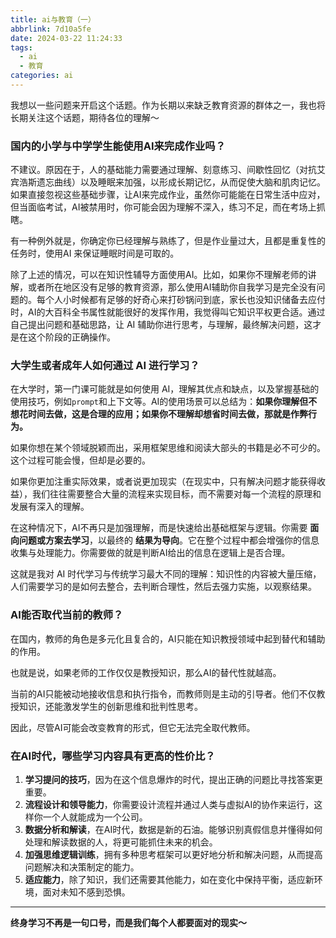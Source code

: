```yaml
---
title: ai与教育（一）
abbrlink: 7d10a5fe
date: 2024-03-22 11:24:33
tags:
  - ai
  - 教育
categories: ai
---
```

我想以一些问题来开启这个话题。作为长期以来缺乏教育资源的群体之一，我也将长期关注这个话题，期待各位的理解～
### 国内的小学与中学学生能使用AI来完成作业吗？

不建议。原因在于，人的基础能力需要通过理解、刻意练习、间歇性回忆（对抗艾宾浩斯遗忘曲线）以及睡眠来加强，以形成长期记忆，从而促使大脑和肌肉记忆。如果直接忽视这些基础步骤，让AI来完成作业，虽然你可能能在日常生活中应对，但当面临考试，AI被禁用时，你可能会因为理解不深入，练习不足，而在考场上抓瞎。

有一种例外就是，你确定你已经理解与熟练了，但是作业量过大，且都是重复性的任务时，使用AI 来保证睡眠时间是可取的。

除了上述的情况，可以在知识性辅导方面使用AI。比如，如果你不理解老师的讲解，或者所在地区没有足够的教育资源，那么使用AI辅助你自我学习是完全没有问题的。每个人小时候都有足够的好奇心来打砂锅问到底，家长也没知识储备去应付时，AI的大百科全书属性就能很好的发挥作用，我觉得叫它知识平权更合适。通过自己提出问题和基础思路，让 AI 辅助你进行思考，与理解，最终解决问题，这才是在这个阶段的正确操作。

### 大学生或者成年人如何通过 AI 进行学习？

在大学时，第一门课可能就是如何使用 AI，理解其优点和缺点，以及掌握基础的使用技巧，例如`prompt`和上下文等。AI的使用场景可以总结为：**如果你理解但不想花时间去做，这是合理的应用；如果你不理解却想省时间去做，那就是作弊行为。**

如果你想在某个领域脱颖而出，采用框架思维和阅读大部头的书籍是必不可少的。这个过程可能会慢，但却是必要的。

如果你更加注重实际效果，或者说更加现实（在现实中，只有解决问题才能获得收益），我们往往需要整合大量的流程来实现目标，而不需要对每一个流程的原理和发展有深入的理解。

在这种情况下，AI不再只是加强理解，而是快速给出基础框架与逻辑。你需要 **面向问题或方案去学习**，以最终的 **结果为导向**。它在整个过程中都会增强你的信息收集与处理能力。你需要做的就是判断AI给出的信息在逻辑上是否合理。

这就是我对 AI 时代学习与传统学习最大不同的理解：知识性的内容被大量压缩，人们需要学习的是如何去整合，去判断合理性，然后去强力实施，以观察结果。

### AI能否取代当前的教师？

在国内，教师的角色是多元化且复合的，AI只能在知识教授领域中起到替代和辅助的作用。

也就是说，如果老师的工作仅仅是教授知识，那么AI的替代性就越高。

当前的AI只能被动地接收信息和执行指令，而教师则是主动的引导者。他们不仅教授知识，还能激发学生的创新思维和批判性思考。

因此，尽管AI可能会改变教育的形式，但它无法完全取代教师。

### 在AI时代，哪些学习内容具有更高的性价比？
1. **学习提问的技巧**，因为在这个信息爆炸的时代，提出正确的问题比寻找答案更重要。
2. **流程设计和领导能力**，你需要设计流程并通过人类与虚拟AI的协作来运行，这样你一个人就能成为一个公司。
3. **数据分析和解读**，在AI时代，数据是新的石油。能够识别真假信息并懂得如何处理和解读数据的人，将更可能抓住未来的机会。
4. **加强思维逻辑训练**，拥有多种思考框架可以更好地分析和解决问题，从而提高问题解决和决策制定的能力。
5. **适应能力**，除了知识，我们还需要其他能力，如在变化中保持平衡，适应新环境，面对未知不感到恐惧。

--- 

**终身学习不再是一句口号，而是我们每个人都要面对的现实～**